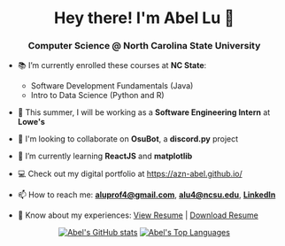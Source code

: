 <h1 align="center">Hey there! I'm Abel Lu 👋</h1>
<h3 align="center">Computer Science @ North Carolina State University</h3>

- 📚 I’m currently enrolled these courses at **NC State**:
    - Software Development Fundamentals (Java)
    - Intro to Data Science (Python and R)

- 🏢 This summer, I will be working as a **Software Engineering Intern** at **Lowe's**

- 👯 I'm looking to collaborate on **OsuBot**, a **discord.py** project

- 🌱 I’m currently learning **ReactJS** and **matplotlib**

- 💻 Check out my digital portfolio at https://azn-abel.github.io/

- 📫 How to reach me: **aluprof4@gmail.com**, **alu4@ncsu.edu**, [**LinkedIn**](https://www.linkedin.com/in/aluprof4/)

- 📄 Know about my experiences: <a href="https://azn-abel.github.io/azn-abel/LuAbelResume - 29Apr2023.pdf" target="_blank">View Resume</a> | [Download Resume](https://github.com/azn-abel/azn-abel/blob/main/LuAbelResume%20-%2029Apr2023.pdf?raw=true)

<div align="center" style="text-align: center;">
    
[![Abel's GitHub stats](https://github-readme-stats.vercel.app/api?username=azn-abel)](https://azn-abel.github.io)
[![Abel's Top Languages](https://github-readme-stats.vercel.app/api/top-langs/?username=azn-abel&hide=[Yacc])](https://azn-abel.github.io/#/projects)
    
</div>
